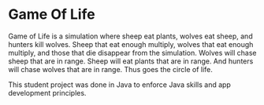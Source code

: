 # Game Of Life

Game of Life is a simulation where sheep eat plants, wolves eat sheep, and hunters kill wolves. Sheep that eat enough multiply, wolves that eat enough multiply, and those that die disappear from the simulation. Wolves will chase sheep that are in range. Sheep will eat plants that are in range. And hunters will chase wolves that are in range. Thus goes the circle of life.

This student project was done in Java to enforce Java skills and app development principles.
